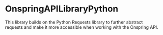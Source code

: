 # OnspringAPILibraryPython
This library builds on the Python Requests library to further abstract requests and make it more accessible when working with the Onspring API.
